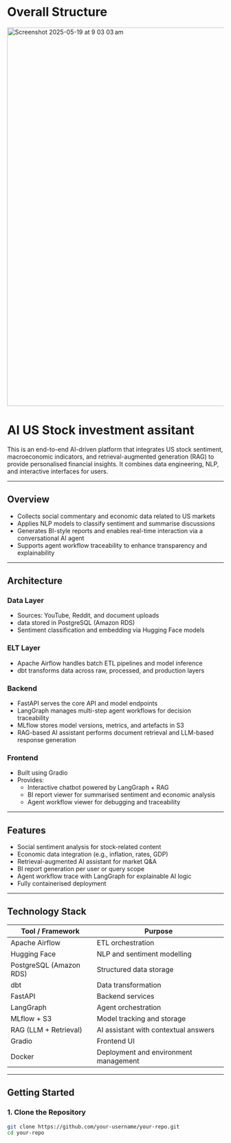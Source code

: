 # Overall Structure 
<img width="878" alt="Screenshot 2025-05-19 at 9 03 03 am" src="https://github.com/user-attachments/assets/34fbeb63-c9cd-4bba-b954-82b55b597d6a" />


# AI US Stock investment assitant 

This is an end-to-end AI-driven platform that integrates US stock sentiment, macroeconomic indicators, and retrieval-augmented generation (RAG) to provide personalised financial insights. It combines data engineering, NLP, and interactive interfaces for users.

---

## Overview

- Collects social commentary and economic data related to US markets
- Applies NLP models to classify sentiment and summarise discussions
- Generates BI-style reports and enables real-time interaction via a conversational AI agent
- Supports agent workflow traceability to enhance transparency and explainability

---

## Architecture

### Data Layer

- Sources: YouTube, Reddit, and document uploads
- data stored in PostgreSQL  (Amazon RDS)
- Sentiment classification and embedding via Hugging Face models

### ELT Layer

- Apache Airflow handles batch ETL pipelines and model inference
- dbt transforms data across raw, processed, and production layers

### Backend

- FastAPI serves the core API and model endpoints
- LangGraph manages multi-step agent workflows for decision traceability
- MLflow stores model versions, metrics, and artefacts in S3
- RAG-based AI assistant performs document retrieval and LLM-based response generation

### Frontend

- Built using Gradio
- Provides:
  - Interactive chatbot powered by LangGraph + RAG
  - BI report viewer for summarised sentiment and economic analysis
  - Agent workflow viewer for debugging and traceability

---

## Features

- Social sentiment analysis for stock-related content
- Economic data integration (e.g., inflation, rates, GDP)
- Retrieval-augmented AI assistant for market Q&A
- BI report generation per user or query scope
- Agent workflow trace with LangGraph for explainable AI logic
- Fully containerised deployment

---

## Technology Stack

| Tool / Framework        | Purpose                                  |
|-------------------------|------------------------------------------|
| Apache Airflow          | ETL orchestration                        |
| Hugging Face            | NLP and sentiment modelling              |
| PostgreSQL (Amazon RDS) | Structured data storage                  |
| dbt                     | Data transformation                      |
| FastAPI                 | Backend services                         |
| LangGraph               | Agent orchestration                      |
| MLflow + S3             | Model tracking and storage               |
| RAG (LLM + Retrieval)   | AI assistant with contextual answers     |
| Gradio                  | Frontend UI                              |
| Docker                  | Deployment and environment management    |

---

## Getting Started

### 1. Clone the Repository

```bash
git clone https://github.com/your-username/your-repo.git
cd your-repo
    
